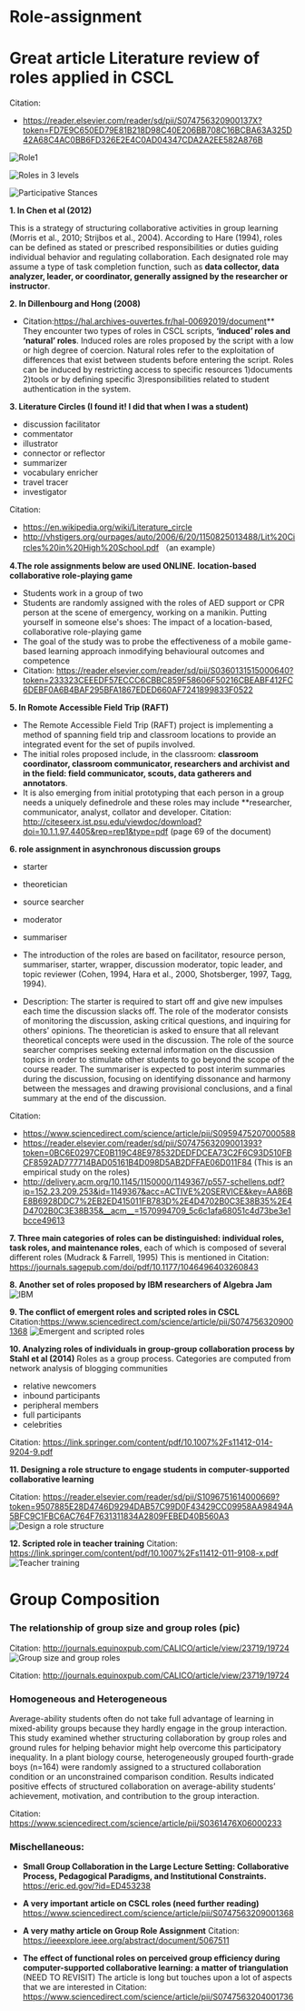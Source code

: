 # Role-assignment
# Great article  **Literature review of roles applied in CSCL** 
Citation: 
* https://reader.elsevier.com/reader/sd/pii/S074756320900137X?token=FD7E9C650ED79E81B218D98C40E206BB708C16BCBA63A325D42A68C4AC0BB6FD326E2E4C0AD04347CDA2A2EE582A876B 

![Role1](https://github.com/linyuunc/Role-assignments-and-group-composition/blob/master/role%201%20CSCL%20roles.png)

![Roles in 3 levels](https://github.com/linyuunc/Role-assignments-and-group-composition/blob/master/role%202--%20roles%20in%203%20different%20levels.png)

![Participative Stances](https://github.com/linyuunc/Role-assignments-and-group-composition/blob/master/role%203--%20CSCL%20eight%20participative%20stances.png)

**1. In Chen et al (2012)**

 This is a strategy of structuring collaborative activities in group learning (Morris et al., 2010; Strijbos et al., 2004). 
 According to Hare (1994), roles can be defined as stated or prescribed responsibilities or duties guiding individual behavior 
 and regulating collaboration. Each designated role may assume a type of task completion function,
 such as **data collector, data analyzer, leader, or coordinator, generally assigned by the researcher or instructor**.

**2. In Dillenbourg and Hong (2008)**
* Citation:https://hal.archives-ouvertes.fr/hal-00692019/document**
They encounter two types of roles in CSCL scripts, **‘induced’ roles and ‘natural’ roles**. Induced roles are roles proposed by the script with a low or high degree of coercion. Natural roles refer to the exploitation of differences that exist between students before entering the script. Roles can be induced by restricting access to specific resources 1)documents 2)tools or by defining specific 3)responsibilities related to student authentication in the system. 

**3. Literature Circles (I found it! I did that when I was a student)**
* discussion facilitator 
* commentator
* illustrator
* connector or reflector
* summarizer
* vocabulary enricher
* travel tracer
* investigator

Citation:
* https://en.wikipedia.org/wiki/Literature_circle
* http://vhstigers.org/ourpages/auto/2006/6/20/1150825013488/Lit%20Circles%20in%20High%20School.pdf （an example）

**4.The role assignments below are used ONLINE.** 
**location-based collaborative role-playing game**
* Students work in a group of two 
* Students are randomly assigned with the roles of AED support or CPR person at the scene of emergency, working on a manikin. 
Putting yourself in someone else's shoes: The impact of a location-based, collaborative role-playing game
* The goal of the study was to probe the effectiveness of a mobile game-based learning approach inmodifying behavioural outcomes and competence
* Citation: https://reader.elsevier.com/reader/sd/pii/S0360131515000640?token=233323CEEEDF57ECCC6CBBC859F58606F50216CBEABF412FC6DEBF0A6B4BAF295BFA1867EDED660AF7241899833F0522 

**5. In Romote Accessible Field Trip (RAFT)**
* The Remote Accessible Field Trip (RAFT) project is implementing a method of spanning field trip and classroom locations to provide an
integrated event for the set of pupils involved. 
* The initial roles proposed include, in the classroom: **classroom coordinator, classroom communicator, researchers and archivist and in the field: field communicator, scouts, data gatherers and annotators**.
* It is also emerging from initial prototyping that each person in a group needs a uniquely definedrole and these roles may include **researcher, communicator, analyst, collator and developer.
Citation: http://citeseerx.ist.psu.edu/viewdoc/download?doi=10.1.1.97.4405&rep=rep1&type=pdf (page 69 of the document)

**6. role assignment in asynchronous discussion groups**
* starter
* theoretician
* source searcher
* moderator
* summariser

* The introduction of the roles are based on facilitator, resource person, summariser, starter, wrapper, discussion moderator, topic leader, and topic reviewer (Cohen, 1994, Hara et al., 2000, Shotsberger, 1997, Tagg, 1994).
* Description:  The starter is required to start off and give new impulses each time the discussion slacks off. The role of the moderator consists of monitoring the discussion, asking critical questions, and inquiring for others' opinions. The theoretician is asked to ensure that all relevant theoretical concepts were used in the discussion. The role of the source searcher comprises seeking external information on the discussion topics in order to stimulate other students to go beyond the scope of the course reader. The summariser is expected to post interim summaries during the discussion, focusing on identifying dissonance and harmony between the messages and drawing provisional conclusions, and a final summary at the end of the discussion.

Citation: 
* https://www.sciencedirect.com/science/article/pii/S0959475207000588 
* https://reader.elsevier.com/reader/sd/pii/S0747563209001393?token=0BC6E0297CE0B119C48E978532DEDFDCEA73C2F6C93D510FBCF8592AD777714BAD05161B4D098D5AB2DFFAE06D011F84  (This is an empirical study on the roles)
* http://delivery.acm.org/10.1145/1150000/1149367/p557-schellens.pdf?ip=152.23.209.253&id=1149367&acc=ACTIVE%20SERVICE&key=AA86BE8B6928DDC7%2EB2ED415011FB783D%2E4D4702B0C3E38B35%2E4D4702B0C3E38B35&__acm__=1570994709_5c6c1afa68051c4d73be3e1bcce49613

**7. Three main categories of roles can be distinguished: individual roles, task roles, and maintenance roles**, each of which is composed
of several different roles (Mudrack & Farrell, 1995)
This is mentioned in Citation:  
https://journals.sagepub.com/doi/pdf/10.1177/1046496403260843 

**8. Another set of roles proposed by IBM researchers of Algebra Jam**
![IBM](https://github.com/linyuunc/Role-assignments-and-group-composition/blob/master/IBM%20Algebra%20Jam%20roles.png)

**9. The conflict of emergent roles and scripted roles in CSCL**
Citation:https://www.sciencedirect.com/science/article/pii/S0747563209001368 
![Emergent and scripted roles](https://github.com/linyuunc/Role-assignments-and-group-composition/blob/master/differences%20between%20emergent%20and%20scripted%20roles.png)

**10. Analyzing roles of individuals in group-group collaboration process by Stahl et al (2014)**
Roles as a group process. Categories are computed from network analysis of blogging communities 
* relative newcomers
* inbound participants
* peripheral members 
* full participants 
* celebrities

Citation:
https://link.springer.com/content/pdf/10.1007%2Fs11412-014-9204-9.pdf 

**11. Designing a role structure to engage students in computer-supported collaborative learning**

Citation: https://reader.elsevier.com/reader/sd/pii/S1096751614000669?token=9507885E28D4746D9294DAB57C99D0F43429CC09958AA98494A5BFC9C1FBC6AC764F7631311834A2809FEBED40B560A3
![Design a role structure](https://github.com/linyuunc/Role-assignments-and-group-composition/blob/master/design%20a%20role%20structure%20Gu%20et%20l..png)

**12. Scripted role in teacher training** 
Citation: https://link.springer.com/content/pdf/10.1007%2Fs11412-011-9108-x.pdf
![Teacher training](https://github.com/linyuunc/Role-assignments-and-group-composition/blob/master/Scripted%20role%20in%20teacher%20training.png)


# Group Composition 

### The relationship of group size and group roles (pic)
Citation: http://journals.equinoxpub.com/CALICO/article/view/23719/19724
![Group size and group roles](https://github.com/linyuunc/Role-assignments-and-group-composition/blob/master/group%20size%20and%20group%20roles.png)

Citation: 
http://journals.equinoxpub.com/CALICO/article/view/23719/19724


###  Homogeneous and Heterogeneous 
Average-ability students often do not take full advantage of learning in mixed-ability groups because they hardly engage 
in the group interaction. This study examined whether structuring collaboration by group roles and ground rules for helping 
behavior might help overcome this participatory inequality. In a plant biology course, heterogeneously grouped fourth-grade boys (n=164) 
were randomly assigned to a structured collaboration condition or an unconstrained comparison condition. Results indicated positive
effects of structured collaboration on average-ability students’ achievement, motivation, and contribution to the group interaction. 

Citation: https://www.sciencedirect.com/science/article/pii/S0361476X06000233

###  Mischellaneous: 

* **Small Group Collaboration in the Large Lecture Setting: Collaborative Process, Pedagogical Paradigms, and Institutional Constraints.** 
https://eric.ed.gov/?id=ED453238 

* **A very important article on CSCL roles  (need further reading)**
https://www.sciencedirect.com/science/article/pii/S0747563209001368 

* **A very mathy article on Group Role Assignment**
Citation: https://ieeexplore.ieee.org/abstract/document/5067511 

* **The effect of functional roles on perceived group efficiency during computer-supported collaborative learning: a matter of triangulation** (NEED TO REVISIT)
The article is long but touches upon a lot of aspects that we are interested in 
Citation: https://www.sciencedirect.com/science/article/pii/S0747563204001736 


